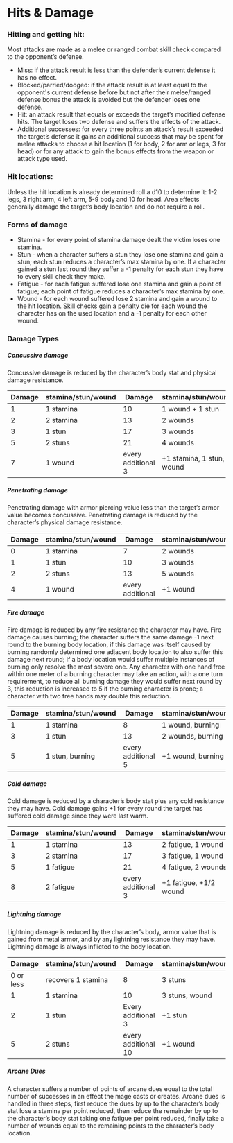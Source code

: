 # Hits & Damage

### Hitting and getting hit:
Most attacks are made as a melee or ranged combat skill check compared to the opponent’s defense.
* Miss: if the attack result is less than the defender’s current defense it has no effect.
* Blocked/parried/dodged: if the attack result is at least equal to the opponent's current defense before but not after their melee/ranged defense bonus the attack is avoided but the defender loses one defense.
* Hit: an attack result that equals or exceeds the target’s modified defense hits. The target loses two defense and suffers the effects of the attack.
* Additional successes: for every three points an attack’s result exceeded the target’s defense it gains an additional success that may be spent for melee attacks to choose a hit location (1 for body, 2 for arm or legs, 3 for head) or for any attack to gain the bonus effects from the weapon or attack type used.

### Hit locations:
Unless the hit location is already determined roll a d10 to determine it: 1-2 legs, 3 right arm, 4 left arm, 5-9 body and 10 for head. Area effects generally damage the target’s body location and do not require a roll.

### Forms of damage
* Stamina - for every point of stamina damage dealt the victim loses one stamina.
* Stun - when a character suffers a stun they lose one stamina and gain a stun; each stun reduces a character’s max stamina by one. If a character gained a stun last round they suffer a -1 penalty for each stun they have to every skill check they make.
* Fatigue - for each fatigue suffered lose one stamina and gain a point of fatigue; each point of fatigue reduces a character’s max stamina by one.
* Wound - for each wound suffered lose 2 stamina and gain a wound to the hit location. Skill checks gain a penalty die for each wound the character has on the used location and a -1 penalty for each other wound.

### Damage Types
##### Concussive damage
Concussive damage is reduced by the character’s body stat and physical damage resistance.

| Damage | stamina/stun/wound | Damage | stamina/stun/wound
| --- | --- | ---| ---
| 1 | 1 stamina | 10 | 1 wound + 1 stun
| 2 | 2 stamina | 13 | 2 wounds
| 3 | 1 stun | 17 | 3 wounds
| 5 | 2 stuns | 21 | 4 wounds
| 7 | 1 wound | every additional 3 | +1 stamina, 1 stun, 1 wound

##### Penetrating damage
Penetrating damage with armor piercing value less than the target’s armor value becomes concussive. Penetrating damage is reduced by the character’s physical damage resistance.

| Damage | stamina/stun/wound | Damage | stamina/stun/wound |
| --- | --- | ---| --- |
| 0 | 1 stamina | 7 | 2 wounds |
| 1 | 1 stun | 10 | 3 wounds |
| 2 | 2 stuns | 13 | 5 wounds |
| 4 | 1 wound | every additional | +1 wound |

##### Fire damage
Fire damage is reduced by any fire resistance the character may have. Fire damage causes burning; the character suffers the same damage -1 next round to the burning body location, if this damage was itself caused by burning randomly determined one adjacent body location to also suffer this damage next round; if a body location would suffer multiple instances of burning only resolve the most severe one. Any character with one hand free within one meter of a burning character may take an action, with a one turn requirement, to reduce all burning damage they would suffer next round by 3, this reduction is increased to 5 if the burning character is prone; a character with two free hands may double this reduction.

|Damage | stamina/stun/wound | Damage | stamina/stun/wound
| --- | --- | ---| ---
| 1 | 1 stamina | 8 | 1 wound, burning
| 3 | 1 stun | 13 | 2 wounds, burning
| 5 | 1 stun, burning | every additional 5 | +1 wound, burning|

##### Cold damage
Cold damage is reduced by a character’s body stat plus any cold resistance they may have. Cold damage gains +1 for every round the target has suffered cold damage since they were last warm.

| Damage | stamina/stun/wound | Damage | stamina/stun/wound
| --- | --- | ---| ---
|1 | 1 stamina | 13 | 2 fatigue, 1 wound
| 3 | 2 stamina | 17 | 3 fatigue, 1 wound
| 5 | 1 fatigue | 21 | 4 fatigue, 2 wounds
| 8 | 2 fatigue | every additional 3 | +1 fatigue, +1/2 wound

<div class="page-break"></div>

##### Lightning damage
Lightning damage is reduced by the character’s body, armor value that is gained from metal armor, and by any lightning resistance they may have. Lightning damage is always inflicted to the body location.

| Damage | stamina/stun/wound | Damage | stamina/stun/wound
| --- | --- | ---| ---
| 0 or less | recovers 1 stamina | 8 | 3 stuns
| 1 | 1 stamina | 10 | 3 stuns,  wound
| 2 | 1 stun | Every additional 3 | +1 stun
| 5 | 2 stuns | every additional 10| +1 wound

##### Arcane Dues
A character suffers a number of points of arcane dues equal to the total number of successes in an effect the mage casts or creates. Arcane dues is handled in three steps, first reduce the dues by up to the character’s body stat lose a stamina per point reduced, then reduce the remainder by up to the character’s body stat taking one fatigue per point reduced, finally take a number of wounds equal to the remaining points to the character’s body location.
